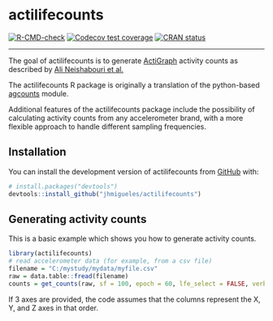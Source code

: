 
# actilifecounts

<!-- badges: start -->
[![R-CMD-check](https://github.com/jhmigueles/actilifecounts/workflows/R-CMD-check/badge.svg)](https://github.com/jhmigueles/actilifecounts/actions)
[![Codecov test coverage](https://codecov.io/gh/jhmigueles/actilifecounts/branch/master/graph/badge.svg)](https://app.codecov.io/gh/jhmigueles/actilifecounts?branch=master)
[![CRAN status](https://www.r-pkg.org/badges/version/actilifecounts)](https://CRAN.R-project.org/package=actilifecounts)
<!-- badges: end -->

-----

The goal of actilifecounts is to generate [ActiGraph](https://actigraphcorp.com/)
activity counts as described by [Ali Neishabouri et al.](https://www.researchsquare.com/article/rs-1370418/v1)

The actilifecounts R package is originally a translation of the python-based [agcounts](https://github.com/actigraph/agcounts) module.

Additional features of the actilifecounts package include the possibility of
calculating activity counts from any accelerometer brand, with a more flexible
approach to handle different sampling frequencies.

## Installation

You can install the development version of actilifecounts from [GitHub](https://github.com/) with:

``` r
# install.packages("devtools")
devtools::install_github("jhmigueles/actilifecounts")
```

## Generating activity counts

This is a basic example which shows you how to generate activity counts.

``` r
library(actilifecounts)
# read accelerometer data (for example, from a csv file)
filename = "C:/mystudy/mydata/myfile.csv"
raw = data.table::fread(filename)
counts = get_counts(raw, sf = 100, epoch = 60, lfe_select = FALSE, verbose = TRUE)
```

If 3 axes are provided, the code assumes that the columns represent the X, Y, and Z axes in that order.
